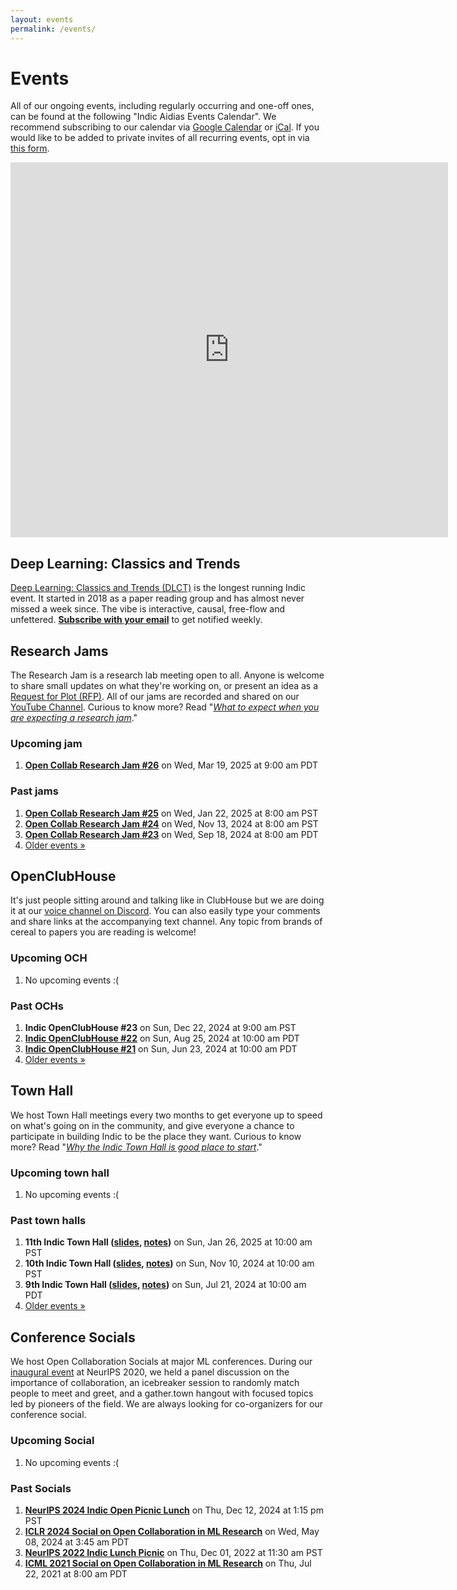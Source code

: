 ```yaml
---
layout: events
permalink: /events/
---
```


#  Events 

All of our ongoing events, including regularly occurring and one-off ones, can be found at the following "Indic Aidias Events Calendar". We recommend subscribing to our calendar via [Google Calendar](https://calendar.google.com/calendar/u/0?cid=ZTRwNXM3NzE1ZXJzcXNvZXQ2Y3E0NTA5cTBAZ3JvdXAuY2FsZW5kYXIuZ29vZ2xlLmNvbQ) or [iCal](https://calendar.google.com/calendar/ical/e4p5s7715ersqsoet6cq4509q0%40group.calendar.google.com/public/basic.ics). If you would like to be added to private invites of all recurring events, opt in via [this form](https://forms.gle/tiQvBYTbxXFCobrE7).

<iframe src="https://www.google.com/calendar/embed?showTitle=0&showPrint=0&showCalendars=0&showTz=0&height=600&wkst=1&bgcolor=%23ffffff&src=e4p5s7715ersqsoet6cq4509q0%40group.calendar.google.com&color=%232F6309" style="border-width:0" width="700" height="600"></iframe>

## Deep Learning: Classics and Trends

[Deep Learning: Classics and Trends (DLCT)](/dlct/) is the longest running Indic event. It started in 2018 as a paper reading group and has almost never missed a week since. The vibe is interactive, causal, free-flow and unfettered. **[Subscribe with your email](https://groups.google.com/g/deep-learning-classics-trends)** to get notified weekly.

## Research Jams

The Research Jam is a research lab meeting open to all. Anyone is welcome to share small updates on what they're working on, or present an idea as a [Request for Plot (RFP)](/rfp/). All of our jams are recorded and shared on our [YouTube Channel](https://www.youtube.com/playlist?list=PLfeYlJzwvDN2rBulI6eiOifGH70PjRs6V). Curious to know more? Read "[*What to expect when you are expecting a research jam*](https://mlcollective.org/wiki/research-jam/)."

### Upcoming jam

1.  **[Open Collab Research Jam #26](/events/research-jam-26/)** on Wed, Mar 19, 2025 at 9:00 am PDT

### Past jams

1.  **[Open Collab Research Jam #25](/events/research-jam-25/)** on Wed, Jan 22, 2025 at 8:00 am PST
2.  **[Open Collab Research Jam #24](/events/research-jam-24/)** on Wed, Nov 13, 2024 at 8:00 am PST
3.  **[Open Collab Research Jam #23](/events/research-jam-23/)** on Wed, Sep 18, 2024 at 8:00 am PDT
4.  [Older events »](/events-all/#jam)

## OpenClubHouse

It's just people sitting around and talking like in ClubHouse but we are doing it at our [voice channel on Discord](https://discord.gg/NdhNFdyzyd). You can also easily type your comments and share links at the accompanying text channel. Any topic from brands of cereal to papers you are reading is welcome!

### Upcoming OCH

1.  No upcoming events :(

### Past OCHs

1.  **Indic OpenClubHouse #23** on Sun, Dec 22, 2024 at 9:00 am PST
2.  **[Indic OpenClubHouse #22](https://twitter.com/ml_collective/status/1827398626890719341)** on Sun, Aug 25, 2024 at 10:00 am PDT
3.  **[Indic OpenClubHouse #21](https://x.com/ml_collective/status/1803846477321777419)** on Sun, Jun 23, 2024 at 10:00 am PDT
4.  [Older events »](/events-all/#och)

## Town Hall

We host Town Hall meetings every two months to get everyone up to speed on what's going on in the community, and give everyone a chance to participate in building Indic to be the place they want. Curious to know more? Read "[*Why the Indic Town Hall is good place to start*](https://mlcollective.org/wiki/mlc-town-hall-meetings/)."

### Upcoming town hall

1.  No upcoming events :(

### Past town halls

1.  **11th Indic Town Hall ([slides](https://docs.google.com/presentation/d/1Y7MwBK9-emdoFrtDHt6aqZy1bYIYTGAjBdYtOpKesF0/edit?usp=sharing), [notes](https://docs.google.com/document/d/1N9DmaHfXYLDVra8EaMYq3Pj4iwC7gim3PTDIx2N8pcA/edit?usp=sharing))** on Sun, Jan 26, 2025 at 10:00 am PST
2.  **10th Indic Town Hall ([slides](https://docs.google.com/presentation/d/1TfXQt3HFqDPs7Vhr9lTI8VjNYIBkuebmkaKxDoYWM30/edit?usp=sharing), [notes](https://docs.google.com/document/d/1g0yMvjgLFca2gri7MHLW1tWpx9E87GM-FeXo-9TEUPI/edit?usp=sharing))** on Sun, Nov 10, 2024 at 10:00 am PST
3.  **9th Indic Town Hall ([slides](https://docs.google.com/presentation/d/1RBuQu1CiwDGkWrMRecpQzxgpCRT5ZBTfLMehyKls-ms/edit?usp=drive_link), [notes](https://docs.google.com/document/d/13iJ8K7aOv_aBSFbw0LLoNiS9kGRsaqB7YdFfjpArycQ/edit?usp=sharing))** on Sun, Jul 21, 2024 at 10:00 am PDT
4.  [Older events »](/events-all/#th)

## Conference Socials

We host Open Collaboration Socials at major ML conferences. During our [inaugural event](/neurips-2020-open-collab-social/) at NeurIPS 2020, we held a panel discussion on the importance of collaboration, an icebreaker session to randomly match people to meet and greet, and a gather.town hangout with focused topics led by pioneers of the field. We are always looking for co-organizers for our conference social.

### Upcoming Social

1.  No upcoming events :(

### Past Socials

1.  **[NeurIPS 2024 Indic Open Picnic Lunch](/events/neurips-2024-lunch/)** on Thu, Dec 12, 2024 at 1:15 pm PST
2.  **[ICLR 2024 Social on Open Collaboration in ML Research](/events/iclr-2024-social/)** on Wed, May 08, 2024 at 3:45 am PDT
3.  **[NeurIPS 2022 Indic Lunch Picnic](/events/neurips-2022-lunch/)** on Thu, Dec 01, 2022 at 11:30 am PST
4.  **[ICML 2021 Social on Open Collaboration in ML Research](/events/icml-2021-open-collab-social/)** on Thu, Jul 22, 2021 at 8:00 am PDT